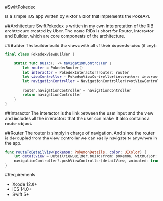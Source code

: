 #SwiftPokedex

Is a simple iOS app written by Viktor Gidlöf that implements the PokeAPI.

##Architecture
SwiftPokedex is written in my own interpretation of the RIB archtitecure created by Uber. The name RIBs is short for Router, Interactor and Builder, which are core components of the architecture.

##Builder
The builder build the views with all of their dependencies (if any):

```swift
final class PokedexViewBuilder {
    
    static func build() -> NavigationController {
        let router = PokedexRouter()
        let interactor = PokedexInteractor(router: router)
        let viewController = PokedexViewController(interactor: interactor)
        let navigationController = NavigationController(rootViewController: viewController)
        
        router.navigationController = navigationController
        return navigationController
    }
}
```

##Interactor
The interactor is the link between the user input and the view and includes all the interactors that the user can make. It also contains a router object.

##Router
The router is simply in charge of navigation. And since the router is decoupled from the view controller we can easily navigate to anywhere in the app.

```swift
func routeToDetailView(pokemon: PokemonDetails, color: UIColor) {
    let detailView = DetailViewBuilder.build(from: pokemon, withColor: color)
    navigationController?.pushViewController(detailView, animated: true)
}
```

#Requirements

+ Xcode 12.0+
+ iOS 14.0+
+ Swift 5+
